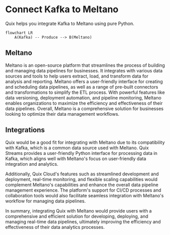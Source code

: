 # Connect Kafka to Meltano

Quix helps you integrate Kafka to Meltano using pure Python.

```mermaid
flowchart LR
    A(Kafka) -- Produce --> B(Meltano)
```

## Meltano

Meltano is an open-source platform that streamlines the process of building and managing data pipelines for businesses. It integrates with various data sources and tools to help users extract, load, and transform data for analysis and reporting. Meltano offers a user-friendly interface for creating and scheduling data pipelines, as well as a range of pre-built connectors and transformations to simplify the ETL process. With powerful features like data versioning, deployment automation, and pipeline monitoring, Meltano enables organizations to maximize the efficiency and effectiveness of their data pipelines. Overall, Meltano is a comprehensive solution for businesses looking to optimize their data management workflows.

## Integrations

Quix would be a good fit for integrating with Meltano due to its compatibility with Kafka, which is a common data source used with Meltano. Quix Streams provides a user-friendly Python interface for processing data in Kafka, which aligns well with Meltano's focus on user-friendly data integration and analytics.

Additionally, Quix Cloud's features such as streamlined development and deployment, real-time monitoring, and flexible scaling capabilities would complement Meltano's capabilities and enhance the overall data pipeline management experience. The platform's support for CI/CD processes and collaboration tools would also facilitate seamless integration with Meltano's workflow for managing data pipelines.

In summary, integrating Quix with Meltano would provide users with a comprehensive and efficient solution for developing, deploying, and managing real-time data pipelines, ultimately improving the efficiency and effectiveness of their data analytics processes.

